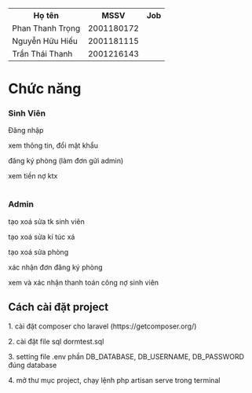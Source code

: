 <table>
  <tr>
    <th>Họ tên</th>
    <th>MSSV</th>
    <th>Job</th>
  </tr>
  <tr>
    <td>Phan Thanh Trọng</td>
    <td>2001180172</td>
    <td></td>
  </tr>
  <tr>
    <td>Nguyễn Hữu Hiếu</td>
    <td>2001181115</td>
    <td></td>
  </tr>
<tr>
    <td>Trần Thái Thanh</td>
    <td>2001216143</td>
    <td></td>
  </tr>
</table>
<h1>Chức năng</h1>
<h3>Sinh Viên</h3>
<table>
    <p>Đăng nhập</p>
  <!-- <p>Xem nội quy</p> -->
  <p>xem thông tin, đổi mật khẩu</p>
 <p> đăng ký phòng (làm đơn gửi admin)</p>
  <!-- <p>đăng ký chuyển phòng (làm đơn gửi admin)</p> -->
  <p>xem tiền nợ ktx</p>

</table>
<h3>Admin</h3>
<table>
    <p>tạo xoá sửa tk sinh viên</p>
<p>tạo xoá sửa kí túc xá</p>
<p>tạo xoá sửa phòng</p>
<p>xác nhận đơn đăng ký phòng</p>
<!-- <p>xác nhận đơn chuyển phòng</p> -->
<!-- <p>lập phiếu phạt nội quy</p> -->
<p>xem và xác nhận  thanh toán công nợ sinh viên</p>
<h2>Cách cài đặt project</h2>
<p>1. cài đặt composer cho laravel (https://getcomposer.org/)</p>
<p>2. cài đặt file sql dormtest.sql</p>
<p>3. setting file .env phần DB_DATABASE, DB_USERNAME, DB_PASSWORD đúng database</p>
<p>4. mở thư mục project, chạy lệnh php artisan serve trong terminal</p>

</table>